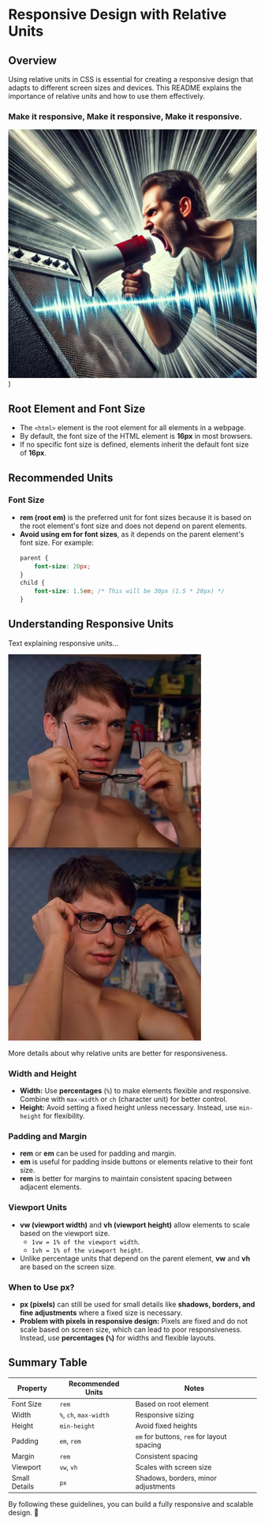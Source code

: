 # Responsive Design with Relative Units

## Overview
Using relative units in CSS is essential for creating a responsive design that adapts to different screen sizes and devices. This README explains the importance of relative units and how to use them effectively.

### Make it responsive, Make it responsive, Make it responsive.
![Make it responsive](https://github.com/khaled1018/css-responsive-design/blob/main/photo_1.webp))

## Root Element and Font Size
- The `<html>` element is the root element for all elements in a webpage.
- By default, the font size of the HTML element is **16px** in most browsers.
- If no specific font size is defined, elements inherit the default font size of **16px**.

## Recommended Units
### Font Size
- **rem (root em)** is the preferred unit for font sizes because it is based on the root element's font size and does not depend on parent elements.
- **Avoid using em for font sizes**, as it depends on the parent element's font size. For example:
  ```css
  parent {
      font-size: 20px;
  }
  child {
      font-size: 1.5em; /* This will be 30px (1.5 * 20px) */
  }
  ```

## Understanding Responsive Units

Text explaining responsive units...

![Funny Comparison](https://github.com/khaled1018/css-responsive-design/blob/main/photo_2.jpeg)

More details about why relative units are better for responsiveness.

### Width and Height
- **Width:** Use **percentages** (`%`) to make elements flexible and responsive. Combine with `max-width` or `ch` (character unit) for better control.
- **Height:** Avoid setting a fixed height unless necessary. Instead, use `min-height` for flexibility.

### Padding and Margin
- **rem** or **em** can be used for padding and margin.
- **em** is useful for padding inside buttons or elements relative to their font size.
- **rem** is better for margins to maintain consistent spacing between adjacent elements.

### Viewport Units
- **vw (viewport width)** and **vh (viewport height)** allow elements to scale based on the viewport size.
  - `1vw = 1% of the viewport width`.
  - `1vh = 1% of the viewport height`.
- Unlike percentage units that depend on the parent element, **vw** and **vh** are based on the screen size.

### When to Use px?
- **px (pixels)** can still be used for small details like **shadows, borders, and fine adjustments** where a fixed size is necessary.
- **Problem with pixels in responsive design:** Pixels are fixed and do not scale based on screen size, which can lead to poor responsiveness. Instead, use **percentages (`%`)** for widths and flexible layouts.

## Summary Table
| Property  | Recommended Units | Notes |
|-----------|-----------------|-------|
| Font Size | `rem` | Based on root element |
| Width | `%`, `ch`, `max-width` | Responsive sizing |
| Height | `min-height` | Avoid fixed heights |
| Padding | `em`, `rem` | `em` for buttons, `rem` for layout spacing |
| Margin | `rem` | Consistent spacing |
| Viewport | `vw`, `vh` | Scales with screen size |
| Small Details | `px` | Shadows, borders, minor adjustments |

By following these guidelines, you can build a fully responsive and scalable design. 🚀
